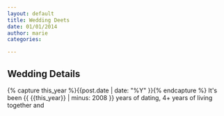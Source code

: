 ```yaml
---
layout: default
title: Wedding Deets
date: 01/01/2014
author: marie
categories:

---
```


<h2>Wedding Details</h2>

<div id = "blockcontent">
{% capture this_year %}{{post.date | date: "%Y" }}{% endcapture %}
It's been {{ {{this_year}} | minus: 2008 }} years of dating, 4+ years of living together and